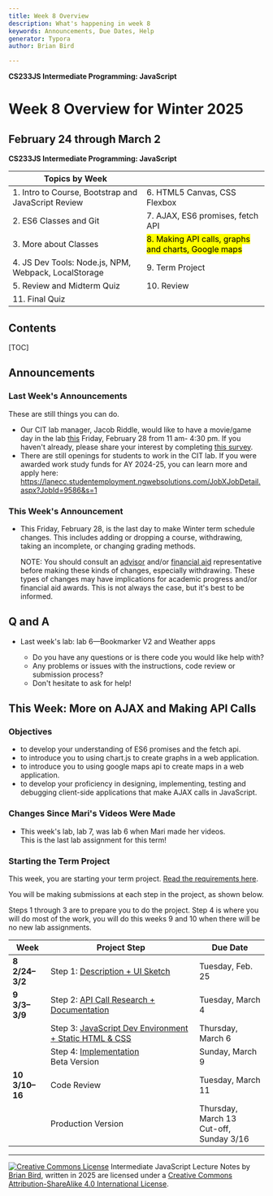 ```yaml
---
title: Week 8 Overview
description: What's happening in week 8
keywords: Announcements, Due Dates, Help
generator: Typora
author: Brian Bird

---
```


**CS233JS Intermediate Programming: JavaScript**

<h1>Week 8 Overview for Winter 2025</h1>

<h2>February 24 through March 2</h2>

**CS233JS Intermediate Programming: JavaScript**

| Topics by Week                                       |                                                              |
| ---------------------------------------------------- | ------------------------------------------------------------ |
| 1. Intro to Course, Bootstrap and JavaScript Review  | 6. HTML5 Canvas, CSS Flexbox                                 |
| 2. ES6 Classes and Git                               | 7. AJAX, ES6 promises, fetch API                             |
| 3. More about Classes                                | <mark>8. Making API calls, graphs and charts, Google maps</mark> |
| 4. JS Dev Tools: Node.js, NPM, Webpack, LocalStorage | 9. Term Project                                              |
| 5. Review and Midterm Quiz                           | 10. Review                                                   |
| 11. Final Quiz                                       |                                                              |

<h2>Contents</h2>

[TOC]

## Announcements

### Last Week's Announcements

These are still things you can do.

- Our CIT lab manager, Jacob Riddle, would like to have a movie/game day in the lab <u>this</u> Friday, February 28 from 11 am- 4:30 pm. If you haven't already, please share your interest by completing [this survey](https://docs.google.com/forms/d/e/1FAIpQLSeHS7OqR-gNMZnzU8EVZFsU_8qwEzT8YcbBLJlREReCd_x47A/viewform).
- There are still openings for students to work in the CIT lab.  If you were awarded work study funds for AY 2024-25, you can learn more and apply here: https://lanecc.studentemployment.ngwebsolutions.com/JobXJobDetail.aspx?JobId=9586&s=1

### This Week's Announcement

- This Friday, February 28, is the last day to make Winter term schedule  changes. This includes adding or dropping a course, withdrawing, taking  an incomplete, or changing grading methods.

  NOTE: You should consult an [advisor](https://www.lanecc.edu/get-support/academic-support/academic-advising) and/or [financial aid](https://www.lanecc.edu/costs-admission/paying-college/financial-aid) representative  before making these kinds of changes, especially withdrawing. These  types of changes may have implications for academic progress and/or  financial aid awards. This is not always the case, but it's best to be informed.

## Q and A

- Last week's lab: lab 6&mdash;Bookmarker V2 and Weather apps

  - Do you have any questions or is there code you would like help with?
  - Any problems or issues with the instructions, code review or submission process?
  - Don't hesitate to ask for help!

  

## This Week: More on AJAX and Making API Calls

### Objectives

- to develop your understanding of ES6 promises and the fetch api.
- to introduce you to using chart.js to create graphs in a web application.
- to introduce you to using google maps api to create maps in a web application.
- to develop your proficiency in designing, implementing,  testing and debugging client-side applications that make AJAX calls in  JavaScript.

### Changes Since Mari's Videos Were Made

- This week's lab, lab 7, was lab 6 when Mari made her videos.  
This is the last lab assignment for this term!

### Starting the Term Project

This week, you are starting your term project. [Read the requirements here](../Labs/TermProject/CS233JS_ProjectRequirements.html).

You will be making submissions at each step in the project, as shown below.

Steps 1 through 3 are to prepare you to do the project. Step 4 is where you will do most of the work, you will do this weeks 9 and 10 when there will be no new lab assignments.

| Week                      | Project Step                                                 | Due Date                                     |
| ------------------------- | ------------------------------------------------------------ | -------------------------------------------- |
| **8<br />2/24&ndash;3/2** | Step 1: [Description + UI Sketch](../Labs/TermProject/CS233JS_ProjectInstructions.html#proposal-description--ui-mockup) | Tuesday, Feb. 25                             |
| **9<br />3/3&ndash;3/9**  | Step 2: [API Call Research + Documentation](../Labs/TermProject/CS233JS_ProjectInstructions.html#api-call-research--documentation) | Tuesday, March 4                             |
|                           | Step 3: [JavaScript Dev Environment + Static HTML & CSS](../Labs/TermProject/CS233JS_ProjectInstructions.html#dev-environment--html--css) | Thursday, March 6                            |
|                           | Step 4: [Implementation](../Labs/TermProject/CS233JS_ProjectInstructions.html#production-version)<br />Beta Version | Sunday, March 9                              |
| **10<br />3/10&ndash;16** | Code Review                                                  | Tuesday, March 11                            |
|                           | Production Version                                           | Thursday, March 13<br />Cut-off, Sunday 3/16 |



---

[![Creative Commons License](https://i.creativecommons.org/l/by-sa/4.0/88x31.png)](http://creativecommons.org/licenses/by-sa/4.0/) Intermediate JavaScript Lecture Notes by [Brian Bird](https://profbird.dev), written in <time>2025</time> are licensed under a [Creative Commons Attribution-ShareAlike 4.0 International License](http://creativecommons.org/licenses/by-sa/4.0/). 